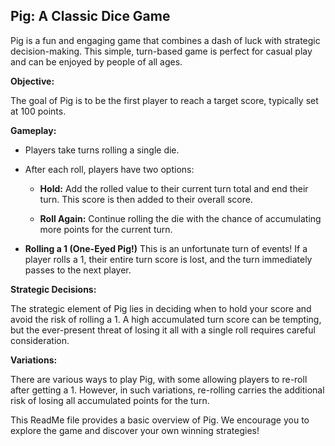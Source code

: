 Pig: A Classic Dice Game
-------------------------------------

Pig is a fun and engaging game that combines a dash of luck with strategic decision-making. This simple, turn-based game is perfect for casual play and can be enjoyed by people of all ages.

**Objective:**

The goal of Pig is to be the first player to reach a target score, typically set at 100 points.

**Gameplay:**

*   Players take turns rolling a single die.
    
*   After each roll, players have two options:
    
    *   **Hold:** Add the rolled value to their current turn total and end their turn. This score is then added to their overall score.
        
    *   **Roll Again:** Continue rolling the die with the chance of accumulating more points for the current turn.
        
*   **Rolling a 1 (One-Eyed Pig!)** This is an unfortunate turn of events! If a player rolls a 1, their entire turn score is lost, and the turn immediately passes to the next player.
    

**Strategic Decisions:**

The strategic element of Pig lies in deciding when to hold your score and avoid the risk of rolling a 1. A high accumulated turn score can be tempting, but the ever-present threat of losing it all with a single roll requires careful consideration.

**Variations:**

There are various ways to play Pig, with some allowing players to re-roll after getting a 1. However, in such variations, re-rolling carries the additional risk of losing all accumulated points for the turn.

This ReadMe file provides a basic overview of Pig. We encourage you to explore the game and discover your own winning strategies!
